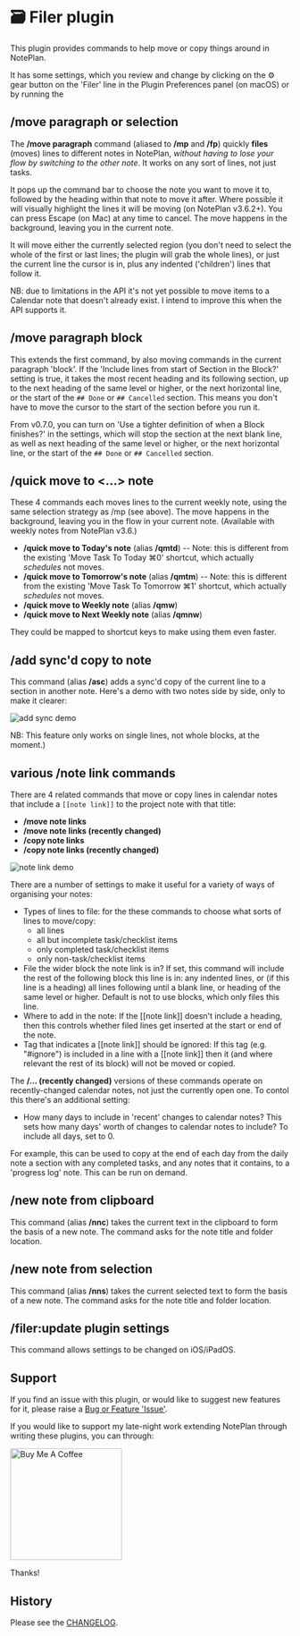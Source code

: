# 🗃 Filer plugin
This plugin provides commands to help move or copy things around in NotePlan.

It has some settings, which you review and change by clicking on the ⚙️ gear button on the 'Filer' line in the Plugin Preferences panel (on macOS) or by running the 

## /move paragraph or selection
The **/move paragraph** command (aliased to **/mp** and **/fp**) quickly **files** (moves) lines to different notes in NotePlan, _without having to lose your flow by switching to the other note_. It works on any sort of lines, not just tasks.

It pops up the command bar to choose the note you want to move it to, followed by the heading within that note to move it after. Where possible it will visually highlight the lines it will be moving (on NotePlan v3.6.2+). You can press Escape (on Mac) at any time to cancel.  The move happens in the background, leaving you in the current note.

It will move either the currently selected region (you don't need to select the whole of the first or last lines; the plugin will grab the whole lines), or just the current line the cursor is in, plus any indented ('children') lines that follow it.

NB: due to limitations in the API it's not yet possible to move items to a Calendar note that doesn't already exist. I intend to improve this when the API supports it.

## /move paragraph block
This extends the first command, by also moving commands in the current paragraph 'block'. If the 'Include lines from start of Section in the Block?' setting is true, it takes the most recent heading and its following section, up to the next heading of the same level or higher, or the next horizontal line, or the start of the `## Done` or `## Cancelled` section. This means you don't have to move the cursor to the start of the section before you run it.

From v0.7.0, you can turn on 'Use a tighter definition of when a Block finishes?' in the settings, which will stop the section at the next blank line, as well as next heading of the same level or higher, or the next horizontal line, or the start of the `## Done` or `## Cancelled` section.

## /quick move to <...> note
These 4 commands each moves lines to the current weekly note, using the same selection strategy as /mp (see above). The move happens in the background, leaving you in the flow in your current note. (Available with weekly notes from NotePlan v3.6.)

- **/quick move to Today's note** (alias **/qmtd**) -- Note: this is different from the existing 'Move Task To Today ⌘0' shortcut, which actually _schedules_ not moves.
- **/quick move to Tomorrow's note** (alias **/qmtm**) -- Note: this is different from the existing 'Move Task To Tomorrow ⌘1' shortcut, which actually _schedules_ not moves.
- **/quick move to Weekly note** (alias **/qmw**)
- **/quick move to Next Weekly note** (alias **/qmnw**)

They could be mapped to shortcut keys to make using them even faster.

## /add sync'd copy to note
This command (alias **/asc**) adds a sync'd copy of the current line to a section in another note.  Here's a demo with two notes side by side, only to make it clearer:

![add sync demo](add-link-line-demo-T2.gif)

<!-- NB: This only works with the "synced blocks" feature available in the NotePlan Lab from v3.5.2. -->
NB: This feature only works on single lines, not whole blocks, at the moment.)

## various /note link commands
There are 4 related commands that move or copy lines in calendar notes that include a `[[note link]]` to the project note with that title:
- **/move note links**
- **/move note links (recently changed)**
- **/copy note links**
- **/copy note links (recently changed)**

![note link demo](note-link-example1.gif)

There are a number of settings to make it useful for a variety of ways of organising your notes:

- Types of lines to file: for the these commands to choose what sorts of lines to move/copy:
  - all lines
  - all but incomplete task/checklist items
  - only completed task/checklist items
  - only non-task/checklist items
- File the wider block the note link is in? If set, this command will include the rest of the following block this line is in: any indented lines, or (if this line is a heading) all lines following until a blank line, or heading of the same level or higher. Default is not to use blocks, which only files this line.
- Where to add in the note: If the [[note link]] doesn't include a heading, then this controls whether filed lines get inserted at the start or end of the note.
- Tag that indicates a [[note link]] should be ignored: If this tag (e.g. "#ignore") is included in a line with a [[note link]] then it (and where relevant the rest of its block) will not be moved or copied.

The **/... (recently changed)** versions of these commands operate on recently-changed calendar notes, not just the currently open one. To contol this there's an additional setting:
- How many days to include in 'recent' changes to calendar notes? This sets how many days' worth of changes to calendar notes to include? To include all days, set to 0.

For example, this can be used to copy at the end of each day from the daily note a section with any completed tasks, and any notes that it contains, to a 'progress log' note. This can be run on demand.
<!-- , or could be automated through the following method ...

### Running through a Template

??? parameters from Templates -->

## /new note from clipboard
This command (alias **/nnc**) takes the current text in the clipboard to form the basis of a new note. The command asks for the note title and folder location.

## /new note from selection
This command (alias **/nns**) takes the current selected text to form the basis of a new note. The command asks for the note title and folder location.

## /filer:update plugin settings
This command allows settings to be changed on iOS/iPadOS.

## Support
If you find an issue with this plugin, or would like to suggest new features for it, please raise a [Bug or Feature 'Issue'](https://github.com/NotePlan/plugins/issues).

If you would like to support my late-night work extending NotePlan through writing these plugins, you can through:

[<img width="200px" alt="Buy Me A Coffee" src="https://www.buymeacoffee.com/assets/img/guidelines/download-assets-sm-2.svg">](https://www.buymeacoffee.com/revjgc)

Thanks!

## History
Please see the [CHANGELOG](CHANGELOG.md).
